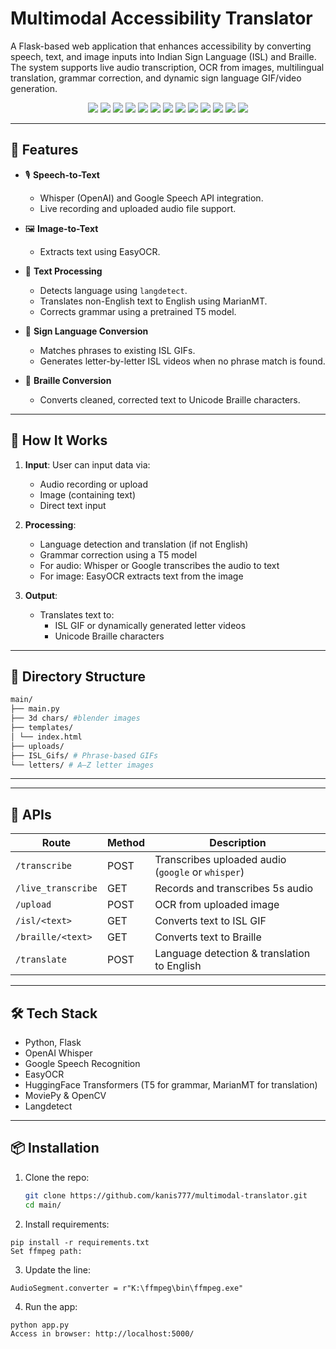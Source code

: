# Multimodal Accessibility Translator

A Flask-based web application that enhances accessibility by converting speech, text, and image inputs into Indian Sign Language (ISL) and Braille. The system supports live audio transcription, OCR from images, multilingual translation, grammar correction, and dynamic sign language GIF/video generation.

<p align="center">
  <img src="https://img.shields.io/badge/Python-3.10+-blue?logo=python">
  <img src="https://img.shields.io/badge/Flask-2.3.3-green?logo=flask">
  <img src="https://img.shields.io/badge/OpenAI%20Whisper-base-orange?logo=openai">
  <img src="https://img.shields.io/badge/Google%20Speech%20API-v1-lightgrey?logo=google">
  <img src="https://img.shields.io/badge/EasyOCR-1.6.2-yellow?logo=pypi">
  <img src="https://img.shields.io/badge/HuggingFace-Transformers-ffcd00?logo=huggingface">
  <img src="https://img.shields.io/badge/T5-grammar--correction-9cf?logo=huggingface">
  <img src="https://img.shields.io/badge/MarianMT-Translation-orange?logo=huggingface">
  <img src="https://img.shields.io/badge/OpenCV-4.5.5-red?logo=opencv">
  <img src="https://img.shields.io/badge/MoviePy-1.0.3-brightgreen?logo=python">
  <img src="https://img.shields.io/badge/Pillow-PIL-yellowgreen?logo=python">
  <img src="https://img.shields.io/badge/FFmpeg-audio%20conversion-blueviolet?logo=ffmpeg">
  <img src="https://img.shields.io/badge/PyDub-Audio-yellow?logo=python">
</p>

---

## 🔧 Features

- 🎙️ **Speech-to-Text**
  - Whisper (OpenAI) and Google Speech API integration.
  - Live recording and uploaded audio file support.
  
- 🖼️ **Image-to-Text**
  - Extracts text using EasyOCR.
  
- 📝 **Text Processing**
  - Detects language using `langdetect`.
  - Translates non-English text to English using MarianMT.
  - Corrects grammar using a pretrained T5 model.
  
- 🤟 **Sign Language Conversion**
  - Matches phrases to existing ISL GIFs.
  - Generates letter-by-letter ISL videos when no phrase match is found.
  
- 🔡 **Braille Conversion**
  - Converts cleaned, corrected text to Unicode Braille characters.

---

## 🚀 How It Works

1. **Input**: User can input data via:
   - Audio recording or upload
   - Image (containing text)
   - Direct text input

2. **Processing**:
   - Language detection and translation (if not English)
   - Grammar correction using a T5 model
   - For audio: Whisper or Google transcribes the audio to text
   - For image: EasyOCR extracts text from the image

3. **Output**:
   - Translates text to:
     - ISL GIF or dynamically generated letter videos
     - Unicode Braille characters

---

## 📂 Directory Structure
```bash
main/
├── main.py
├── 3d chars/ #blender images
├── templates/
│ └── index.html
├── uploads/
├── ISL_Gifs/ # Phrase-based GIFs
└── letters/ # A–Z letter images
```
---

---

## 🧪 APIs

| Route | Method | Description |
|-------|--------|-------------|
| `/transcribe` | POST | Transcribes uploaded audio (`google` or `whisper`) |
| `/live_transcribe` | GET | Records and transcribes 5s audio |
| `/upload` | POST | OCR from uploaded image |
| `/isl/<text>` | GET | Converts text to ISL GIF |
| `/braille/<text>` | GET | Converts text to Braille |
| `/translate` | POST | Language detection & translation to English |

---

## 🛠️ Tech Stack

- Python, Flask
- OpenAI Whisper
- Google Speech Recognition
- EasyOCR
- HuggingFace Transformers (T5 for grammar, MarianMT for translation)
- MoviePy & OpenCV
- Langdetect

---

## 📦 Installation

1. Clone the repo:

   ```bash
   git clone https://github.com/kanis777/multimodal-translator.git
   cd main/
2. Install requirements:

```
pip install -r requirements.txt
Set ffmpeg path:
```
3. Update the line:

```
AudioSegment.converter = r"K:\ffmpeg\bin\ffmpeg.exe"
```
4. Run the app:

```
python app.py
Access in browser: http://localhost:5000/

```

